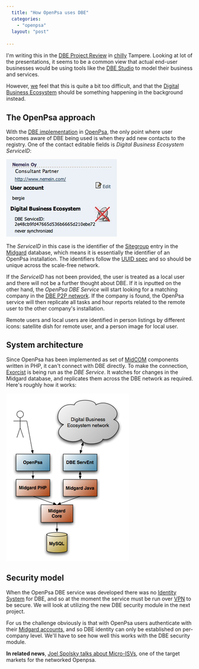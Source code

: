 ```yaml
---
  title: "How OpenPsa uses DBE"
  categories: 
    - "openpsa"
  layout: "post"

---
```

I'm writing this in the [DBE Project Review][2] in [chilly][1] Tampere. Looking at lot of the presentations, it seems to be a common view that actual end-user businesses would be using tools like the [DBE Studio][3] to model their business and services.

However, [we][4] feel that this is quite a bit too difficult, and that the [Digital Business Ecosystem][5] should be something happening in the background instead.

## The OpenPsa approach

With the [DBE implementation][7] in [OpenPsa][6], the only point where user becomes aware of DBE being used is when they add new contacts to the registry. One of the contact editable fields is _Digital Business Ecosystem ServiceID_:

![](/files/dbe-serviceid-openpsa-person.jpg)

The _ServiceID_ in this case is the identifier of the [Sitegroup][8] entry in the [Midgard][9] database, which means it is essentially the identifier of an OpenPsa installation. The identifiers follow the [UUID spec][10] and so should be unique across the scale-free network.

If the _ServiceID_ has not been provided, the user is treated as a local user and there will not be a further thought about DBE. If it is inputted on the other hand, the _OpenPsa DBE Service_ will start looking for a matching company in the [DBE P2P network][12]. If the company is found, the OpenPsa service will then replicate all tasks and hour reports related to the remote user to the other company's installation.

Remote users and local users are identified in person listings by different icons: satellite dish for remote user, and a person image for local user.

## System architecture

Since OpenPsa has been implemented as set of [MidCOM][13] components written in PHP, it can't connect with DBE directly. To make the connection, [Exorcist][14] is being run as the _DBE Service_. It watches for changes in the Midgard database, and replicates them across the DBE network as required. Here's roughly how it works:

![OpenPsa DBE connection](/files/openpsa-dbe-connection.png)

## Security model

When the OpenPsa DBE service was developed there was no [Identity System][15] for DBE, and so at the moment the service must be run over [VPN][16] to be secure. We will look at utilizing the new DBE security module in the next project.

For us the challenge obviously is that with OpenPsa users authenticate with their [Midgard accounts][17], and so DBE identity can only be established on per-company level. We'll have to see how well this works with the DBE security module.

__In related news__, [Joel Spolsky talks about Micro-ISVs][11], one of the target markets for the networked Openpsa.

[1]: http://taivasalla.net/2006/01/060117_1540_kuvat.html
[2]: http://www.digital-ecosystem.org/Members/aenglishx/eventsfolder/review
[3]: http://dbestudio.sourceforge.net/
[4]: http://www.nemein.com/en/
[5]: http://www.digital-ecosystem.org/
[6]: http://www.openpsa.org/
[7]: http://bergie.iki.fi/midcom-permalink-0940706284d472e1bfe719dab4222c45
[8]: http://www.midgard-project.org/midcom-permalink-f624e440f76a466d5870374bca8e1449
[9]: http://www.midgard-project.org/
[10]: http://www.midgard-project.org/midcom-permalink-896e4f7a283d7dc1a66d1e0c6642985e
[11]: http://www.joelonsoftware.com/articles/Micro-ISV.html
[12]: http://swallow.sourceforge.net/
[13]: http://www.midgard-project.org/midcom-permalink-fc278b300819f654e0e561c6e233c67f
[14]: http://www.midgard-project.org/midcom-permalink-8d125757a16d36c7cde202561554d21c
[15]: http://www.ercim.org/publication/Ercim_News/enw63/seigneur.html
[16]: http://en.wikipedia.org/wiki/Virtual_private_network
[17]: http://www.midgard-project.org/midcom-permalink-c4e7fde9b7935d59b18ffc1f998e8a21